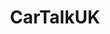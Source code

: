 ---
title: CarTalkUK
crosslinks:
- UKPersonalFinance
- Vauxhall
- LegalAdviceUK
- AskUK
- autodetailing
- AutoDetailing
- plastidip
---